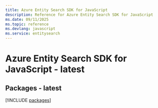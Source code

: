 ```yaml
---
title: Azure Entity Search SDK for JavaScript
description: Reference for Azure Entity Search SDK for JavaScript
ms.date: 09/11/2025
ms.topic: reference
ms.devlang: javascript
ms.service: entitysearch
---
```

# Azure Entity Search SDK for JavaScript - latest
## Packages - latest
[!INCLUDE [packages](entity-search-index.md)]